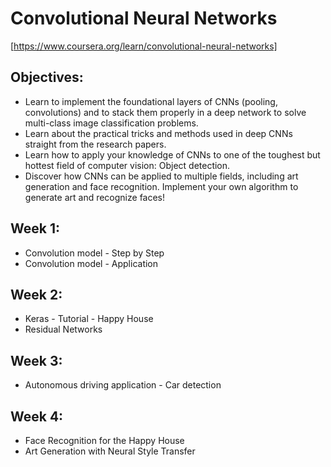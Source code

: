 # Convolutional Neural Networks
[https://www.coursera.org/learn/convolutional-neural-networks]

## Objectives:
  - Learn to implement the foundational layers of CNNs (pooling, convolutions) and to stack them properly in a deep network to solve multi-class image classification problems.
  - Learn about the practical tricks and methods used in deep CNNs straight from the research papers.
  - Learn how to apply your knowledge of CNNs to one of the toughest but hottest field of computer vision: Object detection.
  - Discover how CNNs can be applied to multiple fields, including art generation and face recognition. Implement your own algorithm to generate art and recognize faces!

## Week 1:
  - Convolution model - Step by Step
  - Convolution model - Application
  
## Week 2:
  - Keras - Tutorial - Happy House
  - Residual Networks
  
## Week 3:
  - Autonomous driving application - Car detection
  
## Week 4:
-   Face Recognition for the Happy House
-   Art Generation with Neural Style Transfer
 